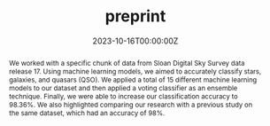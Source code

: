 ---
title: "preprint"
authors:
- admin
date: "2023-10-16T00:00:00Z"
doi: "http://dx.doi.org/10.13140/RG.2.2.30604.28805/2"

# Schedule page publish date (NOT publication's date).
#publishDate: "2017-01-01T00:00:00Z"

# Publication type.
# Legend: 0 = Uncategorized; 1 = Conference paper; 2 = Journal article;
# 3 = Preprint / Working Paper; 4 = Report; 5 = Book; 6 = Book section;
# 7 = Thesis; 8 = Patent
publication_types: ["3"]

# Publication name and optional abbreviated publication name.
publication: "Classification of Galaxies, Stars, and Quasars from Sloan Digital Sky Survey Data Release 17 Using Different Machine Learning Techniques"
publication_short: "Classification of Galaxies, Stars, and Quasars from Sloan Digital Sky Survey Data Release 17 Using Different Machine Learning Techniques"

abstract: We worked with a specific chunk of data from Sloan Digital Sky Survey data release 17. Using machine learning models, we aimed to accurately classify stars, galaxies, and quasars (QSO). We applied a total of 15 different machine learning models to our dataset and then applied a voting classifier as an ensemble technique. Finally, we were able to increase our classification accuracy to 98.36%. We also highlighted comparing our research with a previous study on the same dataset, which had an accuracy of 98%. 

# Summary. An optional shortened abstract.
summary: Classification of Galaxies, Stars, and Quasars from Sloan Digital Sky Survey Data Release 17 Using Different Machine Learning Techniques.

tags:
- Source Themes
featured: false

#links:
#- name: Custom Link
#  url: http://example.org
url_pdf: https://www.researchgate.net/profile/Ahmed-Estiak/publication/374751989_Classification_of_Galaxies_Stars_and_Quasars_from_Sloan_Digital_Sky_Survey_Data_Release_17_Using_Different_Machine_Learning_Techniques/links/652d76ec6725c324010d2b81/Classification-of-Galaxies-Stars-and-Quasars-from-Sloan-Digital-Sky-Survey-Data-Release-17-Using-Different-Machine-Learning-Techniques.pdf?origin=publicationDetail&_sg%5B0%5D=0OBeoYIAkUY2MPHoWVq70vQStKFlMW-ByW5O25dsqFIVudU9p53jOHQNQ2T7Yw4ieBlvzVwOkkVx0naBrqDdwA.B7XECzIhilymvmWYdvTRL89dq6w7BYSSJ6xQ34c1MrhyQGRpTXXn1JMeSlFribrPMWNGSPt-l-gpQ9WacLS1nw&_sg%5B1%5D=7gSEEaNHDvbvY69dH8PQ9vLtQlNjPm_tW48F4KWhSjsbyNBZfFliEdV2ePE2HS7H66NdEKk930GdOw_sXLoh3zAxo-x7CzbIPdFymtMfp-Wy.B7XECzIhilymvmWYdvTRL89dq6w7BYSSJ6xQ34c1MrhyQGRpTXXn1JMeSlFribrPMWNGSPt-l-gpQ9WacLS1nw&_iepl=&_rtd=eyJjb250ZW50SW50ZW50IjoibWFpbkl0ZW0ifQ%3D%3D&_tp=eyJjb250ZXh0Ijp7ImZpcnN0UGFnZSI6Il9kaXJlY3QiLCJwYWdlIjoicHVibGljYXRpb24iLCJwcmV2aW91c1BhZ2UiOiJwcm9maWxlIiwicG9zaXRpb24iOiJwYWdlSGVhZGVyIn19
#url_code: 'https://github.com/wowchemy/wowchemy-hugo-themes'
#url_dataset: '#'
#url_poster: '#'
#url_project: ''
#url_slides: ''
#url_source: '#'
#url_video: '#'

# Featured image
# To use, add an image named `featured.jpg/png` to your page's folder. 
image:
  caption: ''
  focal_point: ""
  preview_only: false

# Associated Projects (optional).
#   Associate this publication with one or more of your projects.
#   Simply enter your project's folder or file name without extension.
#   E.g. `internal-project` references `content/project/internal-project/index.md`.
#   Otherwise, set `projects: []`.
#projects:
#- internal-project

# Slides (optional).
#   Associate this publication with Markdown slides.
#   Simply enter your slide deck's filename without extension.
#   E.g. `slides: "example"` references `content/slides/example/index.md`.
#   Otherwise, set `slides: ""`.
#slides: example
---